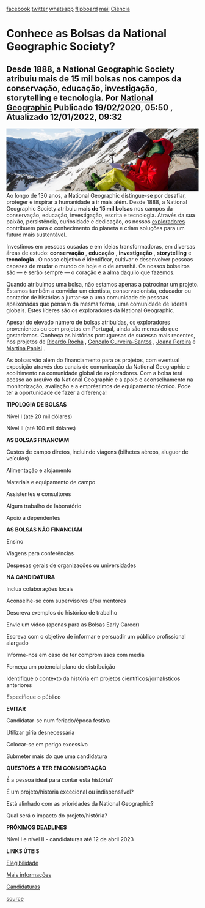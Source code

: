 [facebook](https://www.facebook.com/sharer/sharer.php?u=https%3A%2F%2Fwww.natgeo.pt%2Fciencia%2F2019%2F12%2Fconhece-bolsas-da-national-geographic-society) [twitter](https://twitter.com/share?url=https%3A%2F%2Fwww.natgeo.pt%2Fciencia%2F2019%2F12%2Fconhece-bolsas-da-national-geographic-society&via=natgeo&text=Conhece%20as%20Bolsas%20da%20National%20Geographic%20Society%3F) [whatsapp](https://web.whatsapp.com/send?text=https%3A%2F%2Fwww.natgeo.pt%2Fciencia%2F2019%2F12%2Fconhece-bolsas-da-national-geographic-society) [flipboard](https://share.flipboard.com/bookmarklet/popout?v=2&title=Conhece%20as%20Bolsas%20da%20National%20Geographic%20Society%3F&url=https%3A%2F%2Fwww.natgeo.pt%2Fciencia%2F2019%2F12%2Fconhece-bolsas-da-national-geographic-society) [mail](mailto:?subject=NatGeo&body=https%3A%2F%2Fwww.natgeo.pt%2Fciencia%2F2019%2F12%2Fconhece-bolsas-da-national-geographic-society%20-%20Conhece%20as%20Bolsas%20da%20National%20Geographic%20Society%3F) [Ciência](https://www.natgeo.pt/ciencia) 
# Conhece as Bolsas da National Geographic Society? 
## Desde 1888, a National Geographic Society atribuiu mais de 15 mil bolsas nos campos da conservação, educação, investigação, storytelling e tecnologia. Por [National Geographic](https://www.natgeo.pt/autor/national-geographic) Publicado 19/02/2020, 05:50 , Atualizado 12/01/2022, 09:32 
![](img/files_styles_image_00_public_ee_e1_1c_c_be1_d0_0_d11_dcc_c0_1_1_00_r_00x_0.jpg)
Ao longo de 130 anos, a National Geographic distingue-se por desafiar, proteger e inspirar a humanidade a ir mais além. Desde 1888, a National Geographic Society atribuiu **mais de 15 mil bolsas** nos campos da conservação, educação, investigação, escrita e tecnologia. Através da sua paixão, persistência, curiosidade e dedicação, os nossos [exploradores](https://www.natgeo.pt/exploracao/2019/02/spark-historias-inspiradoras-dos-nossos-exploradores) contribuem para o conhecimento do planeta e criam soluções para um futuro mais sustentável. 

Investimos em pessoas ousadas e em ideias transformadoras, em diversas áreas de estudo: **conservação** , **educação** , **investigação** , **storytelling** e **tecnologia** . O nosso objetivo é identificar, cultivar e desenvolver pessoas capazes de mudar o mundo de hoje e o de amanhã. Os nossos bolseiros são — e serão sempre — o coração e a alma daquilo que fazemos. 

Quando atribuímos uma bolsa, não estamos apenas a patrocinar um projeto. Estamos também a convidar um cientista, conservacionista, educador ou contador de histórias a juntar-se a uma comunidade de pessoas apaixonadas que pensam da mesma forma, uma comunidade de líderes globais. Estes líderes são os exploradores da National Geographic. 

Apesar do elevado número de bolsas atribuídas, os exploradores provenientes ou com projetos em Portugal, ainda são menos do que gostaríamos. Conheça as histórias portuguesas de sucesso mais recentes, nos projetos de [Ricardo Rocha](https://www.natgeo.pt/ciencia/2021/09/entrevista-ricardo-rocha-diversidade-racial-etnica-ciencia-portuguesa) , [Gonçalo Curveira-Santos](https://www.natgeo.pt/animais/2021/02/entrevista-goncalo-curveira-santos-carnivoros-gestao-conservacao) , [Joana Pereira](https://www.natgeo.pt/animais/2021/02/entrevista-joana-pereira-conservacao-da-vida-selvagem) e [Martina Panisi](https://www.natgeo.pt/animais/2019/09/martina-panisi-protege-caracois-gigantes-em-sao-tome-e-principe) . 

As bolsas vão além do financiamento para os projetos, com eventual exposição através dos canais de comunicação da National Geographic e acolhimento na comunidade global de exploradores. Com a bolsa terá acesso ao arquivo da National Geographic e a apoio e aconselhamento na monitorização, avaliação e a empréstimos de equipamento técnico. Pode ter a oportunidade de fazer a diferença! 

**TIPOLOGIA DE BOLSAS** 

Nível I (até 20 mil dólares) 

Nível II (até 100 mil dólares) 

**AS BOLSAS FINANCIAM** 

Custos de campo diretos, incluindo viagens (bilhetes aéreos, aluguer de veículos) 

Alimentação e alojamento 

Materiais e equipamento de campo 

Assistentes e consultores 

Algum trabalho de laboratório 

Apoio a dependentes 

**AS BOLSAS NÃO FINANCIAM** 

Ensino 

Viagens para conferências 

Despesas gerais de organizações ou universidades 

**NA CANDIDATURA** 

Inclua colaborações locais 

Aconselhe-se com supervisores e/ou mentores 

Descreva exemplos do histórico de trabalho 

Envie um vídeo (apenas para as Bolsas Early Career) 

Escreva com o objetivo de informar e persuadir um público profissional alargado 

Informe-nos em caso de ter compromissos com media 

Forneça um potencial plano de distribuição 

Identifique o contexto da história em projetos científicos/jornalísticos anteriores 

Especifique o público 

**EVITAR** 

Candidatar-se num feriado/época festiva 

Utilizar gíria desnecessária 

Colocar-se em perigo excessivo 

Submeter mais do que uma candidatura 

**QUESTÕES A TER EM CONSIDERAÇÃO** 

É a pessoa ideal para contar esta história? 

É um projeto/história excecional ou indispensável? 

Está alinhado com as prioridades da National Geographic? 

Qual será o impacto do projeto/história? 

**PRÓXIMOS DEADLINES** 

Nível I e nível II - candidaturas até 12 de abril 2023 

**LINKS ÚTEIS** 

[Elegibilidade](https://www.nationalgeographic.org/funding-opportunities/grants/how-to-apply/eligibility/) 

[Mais informações](https://www.nationalgeographic.org/funding-opportunities/grants/) 

[Candidaturas](https://www.nationalgeographic.org/funding-opportunities/grants/how-to-apply) 



[source](https://www.natgeo.pt/ciencia/2019/12/conhece-bolsas-da-national-geographic-society)